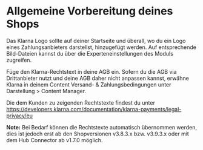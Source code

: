 # Allgemeine Vorbereitung deines Shops 

Das Klarna Logo sollte auf deiner Startseite und überall, wo du ein Logo eines Zahlungsanbieters darstellst, hinzugefügt werden. Auf entsprechende Bild-Dateien kannst du über die Experteneinstellungen des Moduls zugreifen.

Füge den Klarna-Rechtstext in deine AGB ein. Sofern du die AGB via Drittanbieter nutzt und deine AGB daher nicht anpassen kannst, erwähne Klarna in deinem Content Versand- & Zahlungsbedingungen unter Darstellung \> Content Manager.

Die dem Kunden zu zeigenden Rechtstexte findest du unter https://developers.klarna.com/documentation/klarna-payments/legal-privacy/eu

**Note:** Bei Bedarf können die Rechtstexte automatisch übernommen werden, dies ist jedoch erst ab den Shopversionen v3.8.3.x bzw. v3.9.3.x oder mit dem Hub Connector ab v1.7.0 möglich.



